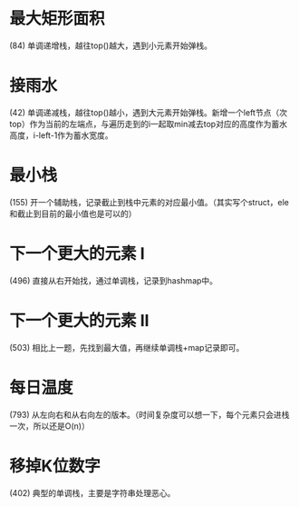 # 最大矩形面积
(84) 单调递增栈，越往top()越大，遇到小元素开始弹栈。

# 接雨水
(42) 单调递减栈，越往top()越小，遇到大元素开始弹栈。新增一个left节点（次top）作为当前的左端点，与遍历走到的i一起取min减去top对应的高度作为蓄水高度，i-left-1作为蓄水宽度。

# 最小栈
(155) 开一个辅助栈，记录截止到栈中元素的对应最小值。（其实写个struct，ele和截止到目前的最小值也是可以的）

# 下一个更大的元素 I
(496) 直接从右开始找，通过单调栈，记录到hashmap中。

# 下一个更大的元素 II
(503) 相比上一题，先找到最大值，再继续单调栈+map记录即可。

# 每日温度
(793) 从左向右和从右向左的版本。（时间复杂度可以想一下，每个元素只会进栈一次，所以还是O(n)）

# 移掉K位数字
(402) 典型的单调栈，主要是字符串处理恶心。

